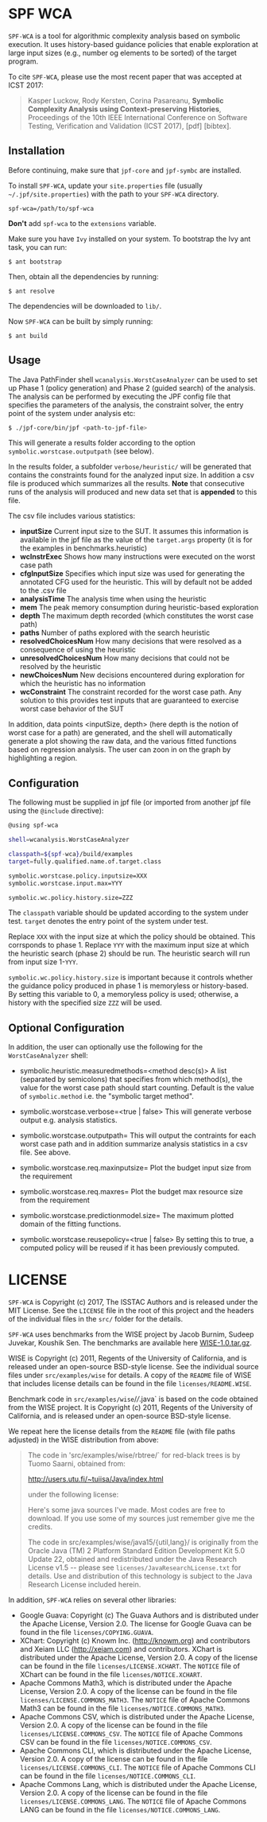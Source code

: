 # SPF WCA
`SPF-WCA` is a tool for algorithmic complexity analysis based on symbolic execution. It uses history-based guidance policies that enable exploration at large input sizes (e.g., number og elements to be sorted) of the target program.

To cite `SPF-WCA`, please use the most recent paper that was accepted at ICST 2017:
> Kasper Luckow, Rody Kersten, Corina Pasareanu, **Symbolic Complexity Analysis using Context-preserving Histories**, Proceedings of the 10th IEEE International Conference on Software Testing, Verification and Validation (ICST 2017), \[pdf\] \[bibtex\].

## Installation
Before continuing, make sure that `jpf-core` and `jpf-symbc` are installed.

To install `SPF-WCA`, update your `site.properties` file (usually `~/.jpf/site.properties`) with the path to your `SPF-WCA` directory. 
```
spf-wca=/path/to/spf-wca
```

**Don't** add `spf-wca` to the `extensions` variable.

Make sure you have `Ivy` installed on your system. To bootstrap the Ivy ant task, you can run:
```
$ ant bootstrap
```

Then, obtain all the dependencies by running:
```
$ ant resolve
```
The dependencies will be downloaded to `lib/`.

Now `SPF-WCA` can be built by simply running:
```
$ ant build
```

## Usage 
The Java PathFinder shell `wcanalysis.WorstCaseAnalyzer` can be used to set up Phase 1 (policy generation) and Phase 2 (guided search) of the analysis.
The analysis can be performed by executing the JPF config file that specifies the parameters of the analysis, the constraint solver, the entry point of the system under analysis etc:

```bash
$ ./jpf-core/bin/jpf <path-to-jpf-file>
```

This will generate a results folder according to the option `symbolic.worstcase.outputpath` (see below).

In the results folder, a subfolder `verbose/heuristic/` will be generated that contains the constraints found for the analyzed input size. In addition a csv file is produced which summarizes all the results.
**Note** that consecutive runs of the analysis will produced and new data set that is **appended** to this file. 

The csv file includes various statistics:

* **inputSize** Current input size to the SUT. It assumes this information is available in the jpf file as the value of the `target.args` property (it is for the examples in benchmarks.heuristic)
* **wcInstrExec** Shows how many instructions were executed on the worst case path
* **cfgInputSize** Specifies which input size was used for generating the annotated CFG used for the heuristic. This will by default not be added to the .csv file
* **analysisTime** The analysis time when using the heuristic
* **mem** The peak memory consumption during heuristic-based exploration
* **depth** The maximum depth recorded (which constitutes the worst case path)
* **paths** Number of paths explored with the search heuristic
* **resolvedChoicesNum** How many decisions that were resolved as a consequence of using the heuristic
* **unresolvedChoicesNum** How many decisions that could not be resolved by the heuristic
* **newChoicesNum** New decisions encountered during exploration for which the heuristic has no information
* **wcConstraint** The constraint recorded for the worst case path. Any solution to this provides test inputs that are guaranteed to exercise worst case behavior of the SUT

In addition, data points <inputSize, depth> (here depth is the notion of worst case for a path) are generated, and the shell will automatically generate a plot showing the raw data, and the various fitted functions based on regression analysis. The user can zoon in on the graph by highlighting a region.

## Configuration
The following must be supplied in jpf file (or imported from another jpf file using the `@include` directive):

```bash
@using spf-wca

shell=wcanalysis.WorstCaseAnalyzer

classpath=${spf-wca}/build/examples
target=fully.qualified.name.of.target.class

symbolic.worstcase.policy.inputsize=XXX
symbolic.worstcase.input.max=YYY

symbolic.wc.policy.history.size=ZZZ

```
The `classpath` variable should be updated according to the system under test. `target` denotes the entry point of the system under test.

Replace `XXX` with the input size at which the policy should be obtained. This corrsponds to phase 1. Replace `YYY` with the maximum input size at which the heuristic search (phase 2) should be run. The heuristic search will run from input size 1-`YYY`.

`symbolic.wc.policy.history.size` is important because it controls whether the guidance policy produced in phase 1 is memoryless or history-based. By setting this variable to 0, a memoryless policy is used; otherwise, a history with the specified size `ZZZ` will be used.

## Optional Configuration
In addition, the user can optionally use the following for the `WorstCaseAnalyzer` shell:

* symbolic.heuristic.measuredmethods=<method desc(s)>  A list (separated by semicolons) that specifies from which method(s), the value for the worst case path should start counting. Default is the value of ```symbolic.method``` i.e. the "symbolic target method".

* symbolic.worstcase.verbose=<true | false> This will generate verbose output e.g. analysis statistics. 

* symbolic.worstcase.outputpath=<path> This will output the contraints for each worst case path and in addition summarize analysis statistics in a csv file. See above.

* symbolic.worstcase.req.maxinputsize=<Number> Plot the budget input size from the requirement

* symbolic.worstcase.req.maxres=<Number> Plot the budget max resource size from the requirement

* symbolic.worstcase.predictionmodel.size=<Number> The maximum plotted domain of the fitting functions.

* symbolic.worstcase.reusepolicy=<true | false> By setting this to true, a computed policy will be reused if it has been previously computed.

# LICENSE
`SPF-WCA` is Copyright (c) 2017, The ISSTAC Authors and is released under the MIT License. See 
the `LICENSE` file in the root of this project and the headers of the individual files in the 
`src/` folder for the details.

`SPF-WCA` uses benchmarks from the WISE project by Jacob Burnim, Sudeep Juvekar, Koushik Sen. 
The benchmarks are available here [WISE-1.0.tar.gz](https://www.burn.im/pubs/WISE-1.0.tar.gz).

WISE is Copyright (c) 2011, Regents of the University of California,
and is released under an open-source BSD-style license.  See the
individual source files under `src/examples/wise` for details. A copy of the `README` file of 
WISE that includes license details can be found in the file `licenses/README.WISE`.

Benchmark code in `src/examples/wise`/*/*.java` is based on the code obtained from the WISE 
project. It is
Copyright (c) 2011, Regents of the University of California, and is
released under an open-source BSD-style license.

We repeat here the license details from the `README` file (with file paths adjusted) in the WISE 
distribution from above:

>The code in 'src/examples/wise/rbtree/` for
>red-black trees is by Tuomo Saarni, obtained from:
>
>    http://users.utu.fi/~tuiisa/Java/index.html
>
>
>under the following license:
>
>    Here's some java sources I've made. Most codes are free to
>    download. If you use some of my sources just remember give me the
>    credits.
>
>The code in src/examples/wise/java15/{util,lang}/ is
>originally from the Oracle Java (TM) 2 Platform Standard Edition
>Development Kit 5.0 Update 22, obtained and redistributed under the
>Java Research License v1.5 -- please see `licenses/JavaResearchLicense.txt` for
>details. Use and distribution of this technology is subject to the
>Java Research License included herein.

In addition, `SPF-WCA` relies on several other libraries:

* Google Guava: Copyright (c) The Guava Authors and is distributed under the Apache License, 
Version 2.0. The license for Google Guava can be found in the file `licenses/COPYING.GUAVA`.
* XChart:  Copyright (c) Knowm Inc. (http://knowm.org) and contributors and Xeiam LLC 
(http://xeiam.com) and contributors. XChart is distributed under the Apache License, Version 2.0.
 A copy of the license can be found in the file `licenses/LICENSE.XCHART`. The `NOTICE` file of 
 XChart can be found in the file `licenses/NOTICE.XCHART`.
* Apache Commons Math3, which is distributed under the Apache License, Version 2.0. A copy of the
 license can be found in the file `licenses/LICENSE.COMMONS_MATH3`. The `NOTICE` file of Apache Commons 
 Math3 can be found in the file `licenses/NOTICE.COMMONS_MATH3`.
* Apache Commons CSV, which is distributed under the Apache License, Version 2.0. A copy of the
  license can be found in the file `licenses/LICENSE.COMMONS_CSV`. The `NOTICE` file of Apache Commons 
  CSV can be found in the file `licenses/NOTICE.COMMONS_CSV`.
* Apache Commons CLI, which is distributed under the Apache License, Version 2.0. A copy of the
  license can be found in the file `licenses/LICENSE.COMMONS_CLI`. The `NOTICE` file of Apache 
  Commons CLI can be found in the file `licenses/NOTICE.COMMONS_CLI`. 
* Apache Commons Lang, which is distributed under the Apache License, Version 2.0. A copy of the
  license can be found in the file `licenses/LICENSE.COMMONS_LANG`. The `NOTICE` file of Apache 
  Commons LANG can be found in the file `licenses/NOTICE.COMMONS_LANG`.
